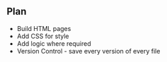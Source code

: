 
## Plan
* Build HTML pages
* Add CSS for style
* Add logic where required
* Version Control - save every version of every file

